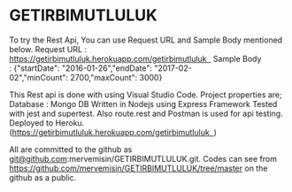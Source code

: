 # GETIRBIMUTLULUK

To try the Rest Api, You can use Request URL and Sample Body mentioned below.
Request URL : https://getirbimutluluk.herokuapp.com/getirbimutluluk  
Sample Body : {"startDate": "2016-01-26","endDate": "2017-02-02","minCount": 2700,"maxCount": 3000}

This Rest api is done with using Visual Studio Code. Project properties are;
Database : Mongo DB
Written in Nodejs using Express Framework
Tested with jest and supertest. Also route.rest and Postman is used for api testing.
Deployed to Heroku. (https://getirbimutluluk.herokuapp.com/getirbimutluluk  )

All are committed to the github as git@github.com:mervemisin/GETIRBIMUTLULUK.git.
Codes can see from https://github.com/mervemisin/GETIRBIMUTLULUK/tree/master on the github as a public.
